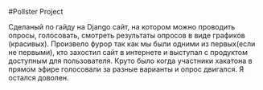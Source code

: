 #Pollster Project

Сделаный по гайду на Django сайт, на котором можно проводить опросы, голосовать, смотреть результаты опросов в виде графиков (красивых). Произвело фурор так как мы были одними из первых(если не первыми), кто захостил сайт в интернете и выступал с продуктом доступным для пользователя. 
Круто было когда участники хакатона в прямом эфире голосовали за разные варианты и опрос двигался. Я остался доволен.
